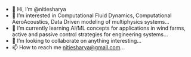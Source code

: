 - 👋 Hi, I’m @nitiesharya
- 👀 I’m interested in Computational Fluid Dynamics, Computational AeroAcoustics, Data Driven modeling of multiphysics systems...
- 🌱 I’m currently learning AI/ML concepts for applications in wind farms, active and passive control strategies for engineering systems...
- 💞️ I’m looking to collaborate on anything interesting...
- 📫 How to reach me nitiesharya@gmail.com...

<!---
nitiesharya/nitiesharya is a ✨ special ✨ repository because its `README.md` (this file) appears on your GitHub profile.
You can click the Preview link to take a look at your changes.
--->
